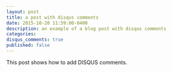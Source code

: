 ```yaml
---
layout: post
title: a post with disqus comments
date: 2015-10-20 11:59:00-0400
description: an example of a blog post with disqus comments
categories:
disqus_comments: true
published: false
---
```


This post shows how to add DISQUS comments.
